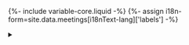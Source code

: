 {%- include variable-core.liquid -%}
{%- assign i18n-form=site.data.meetings[i18nText-lang]['labels'] -%}

<details>
    <summary></summary>
    <div class="well well-sm meeting-well">
        <dl class="dl-horizontal brdr-0">
            <dt class="web-label"></dt>
            <dd><a target="_blank" rel="external" class="web web1" href="#"></a></dd>
            <dd><a target="_blank" rel="external" class="web web2" href="#"></a></dd>
            <dt class="date-label">{{ i18n-form.date }}</dt>
            <dd><span class="start date"></span>&nbsp;-&nbsp;<span class="end date"></span></dd>
            <dt class="contact-label">{{ i18n-form.contact }}</dt>
            <dd class="contact"></dd>
            <dt class="location-label">{{ i18n-form.location }}</dt>
            <dd class="location"></dd>
            <dt class="address-label">{{ i18n-form.address }}</dt>
            <dd class="address"></dd>
            <dt class="phone-label">{{ i18n-form.phone }}</dt>
            <dd class="phone"></dd>
            <dt class="email-label">{{ i18n-form.email }}</dt>
            <dd class="email"></dd>
            <dt class="proceedings-label">{{ i18n-form.proceeings }}</dt>
            <dd class="proceedings"></dd>
            <dt class="keywords-label">{{ i18n-form.keywords }}</dt>
            <dd class="keywords"></dd>
            <dt class="meeting-number-label">{{ i18n-form.number }}</dt>
            <dd class="meeting-number"></dd>
        </dl>
        <a class="btn btn-default edit" href="{{ i18n-form.edit_url }}">{{ i18n-form.edit }}</a>
    </div>
</details>